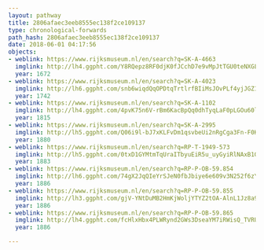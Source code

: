 ```yaml
---
layout: pathway
title: 2806afaec3eeb8555ec138f2ce109137
type: chronological-forwards
path_hash: 2806afaec3eeb8555ec138f2ce109137
date: 2018-06-01 04:17:56
objects:
- weblink: https://www.rijksmuseum.nl/en/search?q=SK-A-4663
  imglink: http://lh4.ggpht.com/Y8RQepz8RF0djK0fJCchD7e9vMpJtTGU0teNXGL7H09vEEMkJJCPB4rnyblM8u0VUdYvVSZdITGoUQEX9rCnPoyDBvk=s200
  year: 1672
- weblink: https://www.rijksmuseum.nl/en/search?q=SK-A-4023
  imglink: http://lh6.ggpht.com/snb6wiqdQqOPDtqTrtlrfBIiMsJOvPLf4yjJGZ10L7D6s-ZF1iWMlptoX1F_YQ6qFk5Z455alV5iY3IqaJNwds4tUkg=s200
  year: 1742
- weblink: https://www.rijksmuseum.nl/en/search?q=SK-A-1102
  imglink: http://lh4.ggpht.com/4pvK75n6V-rBm6KacBpQq0dhTyqLaF0pLGOu60lEG5xyxpnBKd4Jxw4IuFtbDs2pVUoeskMZtj8MZzDnTHSInlBsMXg=s200
  year: 1815
- weblink: https://www.rijksmuseum.nl/en/search?q=SK-A-2995
  imglink: http://lh5.ggpht.com/Q06i9l-bJ7xKLFvDm1qsvbeUi2nRgCga3Fn-F0K7Q4HxoWHSL6RjvOhJ_i-x3qJ8WWE8Z1y8yGM-1Xm2uoWIF5W17Q=s200
  year: 1880
- weblink: https://www.rijksmuseum.nl/en/search?q=RP-T-1949-573
  imglink: http://lh5.ggpht.com/0txD1GYMtmTqUraITbyuEiR5u_uyGyiRlNAxB1GYDEOR9ojiKZUj6mUULJZP0EimwxFzpYjD2Ux7QFm9GP3BmnYmEXo=s200
  year: 1883
- weblink: https://www.rijksmuseum.nl/en/search?q=RP-P-OB-59.854
  imglink: http://lh6.ggpht.com/74gX2JqQIeYrSJeN0fbJbiye6e609v3N252f6zYOcRGUDeYWcKaFqqDs0k9RimwMkhQFV1kqY57Iyo1X3TKYdlDh4Yw=s200
  year: 1886
- weblink: https://www.rijksmuseum.nl/en/search?q=RP-P-OB-59.855
  imglink: http://lh3.ggpht.com/gjV-YNtDuMB2HmKjWoljYTYZ2tOA-AlnL1Jz8a9Ci68aMQtyCo1cPTAh4HeIo43E0jc7K5iqM8Is_cto_8fH0HtR88-p=s200
  year: 1886
- weblink: https://www.rijksmuseum.nl/en/search?q=RP-P-OB-59.865
  imglink: http://lh4.ggpht.com/fcHlxHbx4PLWRynd2GWs3DseaYM7iRWisQ_TVRUEFK4U6MSr4FzmpuCO0mLhSbZvcNQN3RTAmLW9qkS4BqNjVXPxd246=s200
  year: 1886

---
```

